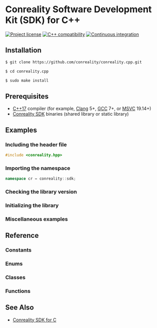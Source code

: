 # Conreality Software Development Kit (SDK) for C++

[![Project license](https://img.shields.io/badge/license-Public%20Domain-blue.svg)](https://unlicense.org)
[![C++ compatibility](https://img.shields.io/badge/c%2B%2B-17%20%7C%2020-blue)](#)
[![Continuous integration](https://github.com/conreality/conreality.c/workflows/Continuous%20integration/badge.svg)](https://github.com/conreality/conreality.c/actions?query=workflow%3A%22Continuous+integration%22)

## Installation

```bash
$ git clone https://github.com/conreality/conreality.cpp.git

$ cd conreality.cpp

$ sudo make install
```

## Prerequisites

- [C++17][] compiler (for example, [Clang][] 5+, [GCC][] 7+, or [MSVC][] 19.14+)
- [Conreality SDK][] binaries (shared library or static library)

[C++17]:          https://en.wikipedia.org/wiki/C%2B%2B17
[Clang]:          https://clang.llvm.org
[GCC]:            https://gcc.gnu.org
[MSVC]:           https://en.wikipedia.org/wiki/Microsoft_Visual_C%2B%2B
[Conreality SDK]: https://github.com/conreality/conreality-sdk

## Examples

### Including the header file

```c++
#include <conreality.hpp>
```

### Importing the namespace

```c++
namespace cr = conreality::sdk;
```

### Checking the library version

### Initializing the library

### Miscellaneous examples

## Reference

### Constants

### Enums

### Classes

### Functions

## See Also

- [Conreality SDK for C](https://github.com/conreality/conreality.c)
